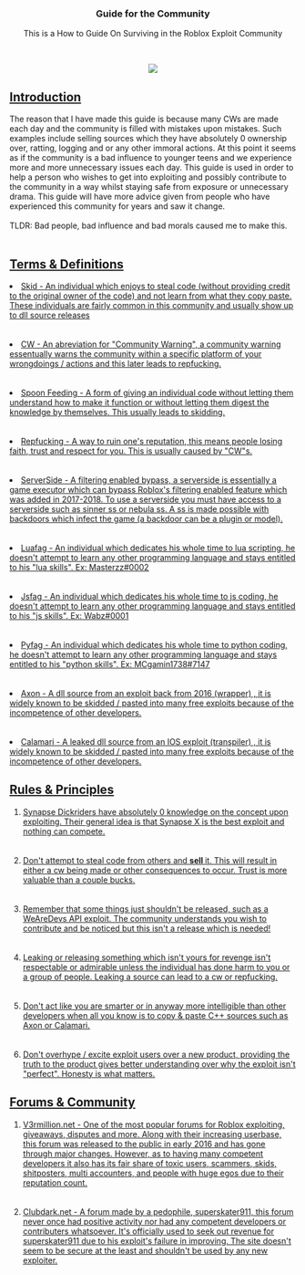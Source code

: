 <h3 align="center"> Guide for the Community </h3>
<p align="center"> 
  <a> This is a How to Guide </a>
  <a> On Surviving in the Roblox Exploit Community </a>
</p>
<br>
<p align="center">
   <a href="https://roblox.com" title="Roblox">
    <img src="https://cdn.discordapp.com/attachments/784639424931561502/830467142239256576/roblox-logo-roblox-symbol-meaning-history-evolution-81.png">
  </a>
 
</p>
 <h2>
  <u>
 Introduction
  </u>
  </h2>
<a> The reason that I have made this guide is because many CWs are made each day and the community is filled with mistakes upon mistakes. Such examples include selling sources which they have absolutely 0 ownership over, ratting, logging and or any other immoral actions. At this point it seems as if the community is a bad influence to younger teens and we experience more and more unnecessary  issues each day. This guide is used in order to help a person who wishes to get into exploiting and possibly contribute to the community in a way whilst staying safe from exposure or unnecessary  drama. This guide will have more advice given from people who have experienced this community for years and saw it change.<br> </br> TLDR: Bad people, bad influence and bad morals caused me to make this. </a>
<br>
</br>
<h2>
<u>
  Terms & Definitions
<u>
</h2>
<li>
  Skid - An individual which enjoys to steal code (without providing credit to the original owner of the code) and not learn from what they copy paste. These individuals are fairly common in this community and usually show up to dll source releases
</li>
  <br>
  </br>
<li>
  CW - An abreviation for "Community Warning", a community warning essentually warns the community within a specific platform of your wrongdoings / actions and this later leads to repfucking.
</li>
<br>
</br>
<li>
  Spoon Feeding - A form of giving an individual code without letting them understand how to make it function or without letting them digest the knowledge by themselves. This usually leads to skidding.
</li>
<br>
</br>
<li>
  Repfucking - A way to ruin one's reputation, this means people losing faith, trust and respect for you. This is usually caused by "CW"s.
</li>
<br>
</br>
<li>
  ServerSide - A filtering enabled bypass, a serverside is essentially a game executor which can bypass Roblox's filtering enabled feature which was added in 2017-2018. To use a serverside you must have access to a serverside such as sinner ss or nebula ss. A ss is made possible with backdoors which infect the game (a backdoor can be a plugin or model). 
</li>
<br>
</br>
<li>
  Luafag - An individual which dedicates his whole time to lua scripting, he doesn't attempt to learn any other programming language and stays entitled to his "lua skills". Ex: Masterzz#0002
</li>
<br>
</br>
<li>
   Jsfag - An individual which dedicates his whole time to js coding, he doesn't attempt to learn any other programming language and stays entitled to his "js skills". Ex: Wabz#0001
</li>
<br>
</br>
<li>
   Pyfag - An individual which dedicates his whole time to python coding, he doesn't attempt to learn any other programming language and stays entitled to his "python skills". Ex: MCgamin1738#7147
</li>
 <br>
  </br>
<li>
  Axon - A dll source from an exploit back from 2016 (wrapper) , it is widely known to be skidded / pasted into many free exploits because of the incompetence of other developers. 
</li>
 <br>
  </br>
<li>
  Calamari - A leaked dll source from an IOS exploit (transpiler) , it is widely known to be skidded / pasted into many free exploits because of the incompetence of other developers. 
</li>
 <h2>
  <u>
 Rules & Principles
  </u>
  </h2>
<ol type="1">
  <li> Synapse Dickriders have absolutely 0 knowledge on the concept upon exploiting. Their general idea is that Synapse X is the best exploit and nothing can compete. </li>
  <br>
  </br>
  <li> Don't attempt to steal code from others and <b> sell </b> it. This will result in either a cw being made or other consequences to occur. Trust is more valuable than a couple bucks. </li> 
  <br>
  </br>
  <li> Remember that some things just shouldn't be released, such as a WeAreDevs API exploit. The community understands you wish to contribute and be noticed but this isn't a release which is needed! </li>
<br>
  </br>
  <li> Leaking or releasing something which isn't yours for revenge isn't respectable or admirable unless the individual has done harm to you or a group of people. Leaking a source can lead to a cw or repfucking. </li>
<br>
  </br>
  <li> Don't act like you are smarter or in anyway more intelligible than other developers when all you know is to copy & paste C++ sources such as Axon or Calamari. </li>
<br>
  </br>
  <li> Don't overhype / excite exploit users over a new product, providing the truth to the product gives better understanding over why the exploit isn't "perfect". Honesty is what matters. </li>
</ol>
<h2>
<u>
  Forums & Community
<u>
</h2>
<ol type="1">
  <li> V3rmillion.net - One of the most popular forums for Roblox exploiting, giveaways, disputes and more. Along with their increasing userbase, this forum was released to the public in early 2016 and has gone through major changes. However, as to having many competent developers it also has its fair share of toxic users, scammers, skids, shitposters, multi accounters, and people with huge egos due to their reputation count. </li>
<br>
</br>
 <li> Clubdark.net - A forum made by a pedophile, superskater911, this forum never once had positive activity nor had any competent developers or contributers whatsoever. It's officially used to seek out revenue for superskater911 due to his exploit's failure in improving. The site doesn't seem to be secure at the least and shouldn't be used by any new exploiter.  </li> 
</ol>
